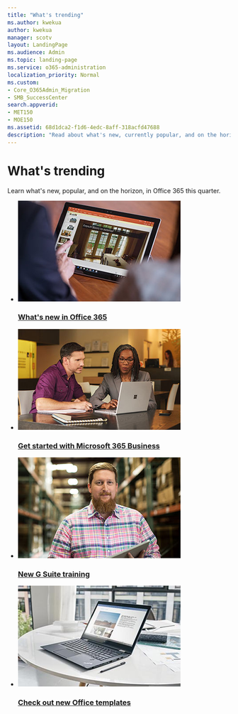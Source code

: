 ```yaml
---
title: "What's trending"
ms.author: kwekua
author: kwekua
manager: scotv
layout: LandingPage
ms.audience: Admin
ms.topic: landing-page
ms.service: o365-administration
localization_priority: Normal
ms.custom:
- Core_O365Admin_Migration
- SMB_SuccessCenter
search.appverid:
- MET150
- MOE150
ms.assetid: 68d1dca2-f1d6-4edc-8aff-318acfd47688
description: "Read about what's new, currently popular, and on the horizon, in Office 365."
---
```


# What's trending

Learn what's new, popular, and on the horizon, in Office 365 this quarter.
  
<ul class="panelContent cardsD">
    <li>
        <a href="https://support.office.com/article/95c8d81d-08ba-42c1-914f-bca4603e1426.aspx">
        <div class="cardSize">
            <div class="cardPadding">
                <div class="card">
                    <div class="cardImageOuter">
                        <div class="cardImage">
                            <img src="../media/OFC18-FirstLine-Realtor3-117-367x227.jpg" alt="Picture of smiling woman" />
                        </div>
                    </div>
                    <div class="cardText">
                        <h3>What's new in Office 365</h3>
                    </div>
                </div>
            </div>
        </div>
        </a>
    </li>
    <li>
        <a href="https://support.office.com/article/496e690b-b75d-4ff5-bf34-cc32905d0364">
        <div class="cardSize">
            <div class="cardPadding">
                <div class="card">
                    <div class="cardImageOuter">
                        <div class="cardImage">
                            <img src="../media/WWS16-Bank-076-367x227.jpg" alt="Picture of two people talking and looking at a laptop" />
                        </div>
                    </div>
                    <div class="cardText">
                        <h3>Get started with Microsoft 365 Business</h3>
                    </div>
                </div>
            </div>
        </div>
        </a>
    </li>
    <li>
        <a href="https://support.office.com/en-us/article/switch-from-g-suite-to-office-365-cff9f9fb-956e-4cb9-8b64-d7ebc1911123">
        <div class="cardSize">
            <div class="cardPadding">
                <div class="card">
                    <div class="cardImageOuter">
                        <div class="cardImage">
                            <img src="../media/OFC18-FirstLine-FoodIndustry-041-367x227.jpg" alt="Picture of smiling man" />
                        </div>
                    </div>
                    <div class="cardText">
                        <h3>New G Suite training</h3>
                    </div>
                </div>
            </div>
        </div>
        </a>
    </li>
    <li>
        <a href="https://support.office.com/article/0865d155-bd36-407a-82be-929f2cd76f26.aspx">
        <div class="cardSize">
            <div class="cardPadding">
                <div class="card">
                    <div class="cardImageOuter">
                        <div class="cardImage">
                            <img src="../media/Round-Desk-Laptop-Word-367x227.jpg" alt="Laptop with a Word document" />
                        </div>
                    </div>
                    <div class="cardText">
                        <h3>Check out new Office templates</h3>
                    </div>
                </div>
            </div>
        </div>
        </a>
    </li>
</ul>



